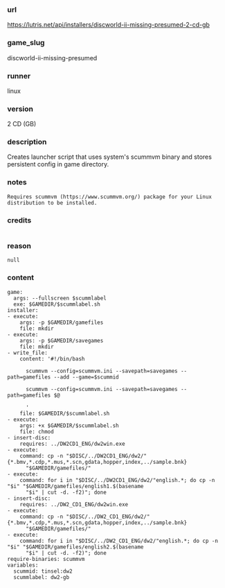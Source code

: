 ### url

https://lutris.net/api/installers/discworld-ii-missing-presumed-2-cd-gb

### game_slug

discworld-ii-missing-presumed

### runner

linux

### version

2 CD (GB)

### description

Creates launcher script that uses system's scummvm binary and stores persistent config in game directory.

### notes

```
Requires scummvm (https://www.scummvm.org/) package for your Linux distribution to be installed.
```

### credits

```

```

### reason

```
null
```

### content

```
game:
  args: --fullscreen $scummlabel
  exe: $GAMEDIR/$scummlabel.sh
installer:
- execute:
    args: -p $GAMEDIR/gamefiles
    file: mkdir
- execute:
    args: -p $GAMEDIR/savegames
    file: mkdir
- write_file:
    content: '#!/bin/bash

      scummvm --config=scummvm.ini --savepath=savegames --path=gamefiles --add --game=$scummid

      scummvm --config=scummvm.ini --savepath=savegames --path=gamefiles $@

      '
    file: $GAMEDIR/$scummlabel.sh
- execute:
    args: +x $GAMEDIR/$scummlabel.sh
    file: chmod
- insert-disc:
    requires: ../DW2CD1_ENG/dw2win.exe
- execute:
    command: cp -n "$DISC/../DW2CD1_ENG/dw2/"{*.bmv,*.cdp,*.mus,*.scn,gdata,hopper,index,../sample.bnk}
      "$GAMEDIR/gamefiles/"
- execute:
    command: for i in "$DISC/../DW2CD1_ENG/dw2/"english.*; do cp -n "$i" "$GAMEDIR/gamefiles/english1.$(basename
      "$i" | cut -d. -f2)"; done
- insert-disc:
    requires: ../DW2_CD1_ENG/dw2win.exe
- execute:
    command: cp -n "$DISC/../DW2_CD1_ENG/dw2/"{*.bmv,*.cdp,*.mus,*.scn,gdata,hopper,index,../sample.bnk}
      "$GAMEDIR/gamefiles/"
- execute:
    command: for i in "$DISC/../DW2_CD1_ENG/dw2/"english.*; do cp -n "$i" "$GAMEDIR/gamefiles/english2.$(basename
      "$i" | cut -d. -f2)"; done
require-binaries: scummvm
variables:
  scummid: tinsel:dw2
  scummlabel: dw2-gb

```

